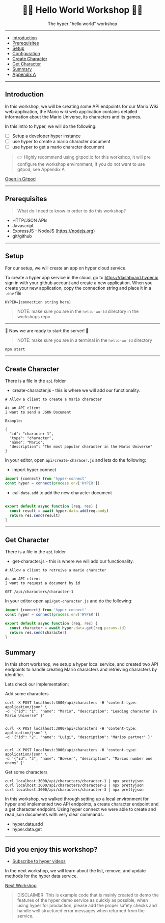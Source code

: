 <h1 align="center">👋🏻 Hello World Workshop 👋🏻</h1>
<p align="center">The hyper "hello world" workshop</p>

---

- [Introduction](#introduction)
- [Prerequisites](#prerequisites)
- [Setup](#setup)
- [Configuration](#configuration)
- [Create Character](#create-character)
- [Get Character](#get-character)
- [Summary](#summary)
- [Appendix A](#appendix-a)

---

## Introduction

In this workshop, we will be creating some API endpoints for our Mario Wiki web application, the
Mario wiki web application contains detailed information about the Mario Universe, its characters
and its games. 

In this intro to hyper, we will do the following:

- [ ] Setup a developer hyper instance
- [ ] use hyper to create a mario character document
- [ ] use hyper to get a mario character document

> 👉 Highly recommend using gitpod.io for this workshop, it will pre configure the workshop environment, 
> if you do not want to use gitpod, see Appendix A

[Open in Gitpod](https://gitpod.io#https://github.com/hyper63/workshops-expressjs/tree/master/hello-world)

---

## Prerequisites

> What do I need to know in order to do this workshop?

- HTTP/JSON APIs
- Javascript
- ExpressJS - NodeJS (https://nodejs.org)
- git/github

---

## Setup 

For our setup, we will create an app on hyper cloud service.

To create a hyper app service in the cloud, go to https://dashboard.hyper.io sign in with your github account
and create a new application. When you create your new application, copy the connection string and place it in
a `.env` file

```
HYPER=[connection string here]
```

> NOTE: make sure you are in the `hello-world` directory in the workshops repo

---

🚀 Now we are ready to start the server! 🚀

> NOTE: make sure you are in a terminal in the `hello-world` directory

``` sh
npm start
```

---

## Create Character

There is a file in the `api` folder

- create-character.js - this is where we will add our functionality.

```
# Allow a client to create a mario character

As an API client      
I want to send a JSON Document      

Example:

{
  "id": "character-1",
  "type": "character",
  "name": "Mario",
  "description": "The most popular character in the Mario Universe"
}
```

In your editor, open `api/create-characer.js` and lets do the following:

- import hyper connect

``` js
import {connect} from 'hyper-connect'
const hyper = connect(process.env['HYPER'])
```

- call `data.add` to add the new character document

``` js
  
export default async function (req, res) {
  const result = await hyper.data.add(req.body)
  return res.send(result)
}

```

---

## Get Character

There is a file in the `api` folder

- get-character.js - this is where we will add our functionality.

```
# Allow a client to retreive a mario character

As an API client      
I want to request a document by id

GET /api/characters/character-1
```

In your editor open `api/get-character.js` and do the following:

``` js
import {connect} from 'hyper-connect'
const hyper = connect(process.env['HYPER'])

export default async function (req, res) {
  const character = await hyper.data.get(req.params.id)
  return res.send(character)
}
```

## Summary

In this short workshop, we setup a hyper local service, and created two
API endpoints to handle creating Mario characters and retreiving characters
by identifier.

Lets check our implementation:

Add some characters

``` curl
curl -X POST localhost:3000/api/characters -H 'content-type: application/json' \
-d '{"id": "1", "name": "Mario", "description": "Leading character in Mario Universe" }'


curl -X POST localhost:3000/api/characters -H 'content-type: application/json' \
-d '{"id": "2", "name": "Luigi", "description": "Marios partner" }'


curl -X POST localhost:3000/api/characters -H 'content-type: application/json' \
-d '{"id": "3", "name": "Bowser", "description": "Marios number one enemy" }'

```

Get some characters

``` curl
curl localhost:3000/api/characters/character-1 | npx prettyjson
curl localhost:3000/api/characters/character-2 | npx prettyjson
curl localhost:3000/api/characters/character-3 | npx prettyjson

```

In this workshop, we walked through setting up a local environment for hyper and implemented two 
API endpoints, a create character endpoint and a get character endpoint. Using hyper connect we were 
able to create and read json documents with very clear commands.

- hyper.data.add
- hyper.data.get

---

## Did you enjoy this workshop?

- [Subscribe to hyper videos](https://youtube.com/c/hypervideos)

In the next workshop, we will learn about the list, remove, and update methods for the hyper data service.

[Next Workshop](../connect)

> DISCLAIMER: This is example code that is mainly created to demo the features of the hyper demo service as 
> quickly as possible, when using hyper for production, please add the proper safety checks and handle 
> well structured error messages when returned from the service.

